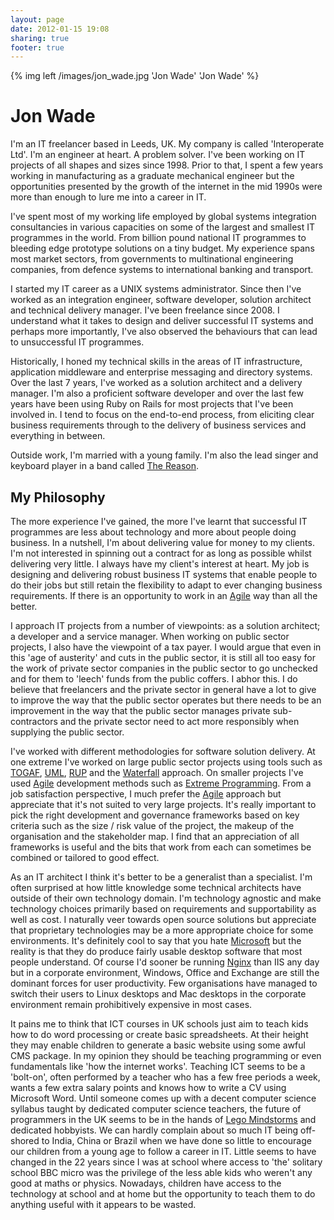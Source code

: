 ```yaml
---
layout: page
date: 2012-01-15 19:08
sharing: true
footer: true
---
```

{% img left /images/jon_wade.jpg 'Jon Wade' 'Jon Wade' %}

# Jon Wade

I'm an IT freelancer based in Leeds, UK.  My company is called 'Interoperate Ltd'.  I'm an engineer at heart. A problem solver. I've been working on IT projects of all shapes and sizes since 1998. Prior to that, I spent a few years working in manufacturing as a graduate mechanical engineer but the opportunities presented by the growth of the internet in the mid 1990s were more than enough to lure me into a career in IT.

I've spent most of my working life employed by global systems integration consultancies in various capacities on some of the largest and smallest IT programmes in the world. From billion pound national IT programmes to bleeding edge prototype solutions on a tiny budget. My experience spans most market sectors, from governments to multinational engineering companies, from defence systems to international banking and transport.

I started my IT career as a UNIX systems administrator. Since then I've worked as an integration engineer, software developer, solution architect and technical delivery manager. I've been freelance since 2008. I understand what it takes to design and deliver successful IT systems and perhaps more importantly, I've also observed the behaviours that can lead to unsuccessful IT programmes.

Historically, I honed my technical skills in the areas of IT infrastructure, application middleware and enterprise messaging and directory systems. Over the last 7 years, I've worked as a solution architect and a delivery manager. I'm also a proficient software developer and over the last few years have been using Ruby on Rails for most projects that I've been involved in.  I tend to focus on the end-to-end process, from eliciting clear business requirements through to the delivery of business services and everything in between.

Outside work, I'm married with a young family. I'm also the lead singer and keyboard player in a band called [The Reason](http://www.thereason.net).

## My Philosophy

The more experience I've gained, the more I've learnt that successful IT programmes are less about technology and more about people doing business. In a nutshell, I'm about delivering value for money to my clients.  I'm not interested in spinning out a contract for as long as possible whilst delivering very little.  I always have my client's interest at heart.  My job is designing and delivering robust business IT systems that enable people to do their jobs but still retain the flexibility to adapt to ever changing business requirements.  If there is an opportunity to work in an [Agile](http://en.wikipedia.org/wiki/Agile_software_development) way than all the better.

I approach IT projects from a number of viewpoints: as a solution architect; a developer and a service manager.  When working on public sector projects, I also have the viewpoint of a tax payer.  I would argue that even in this 'age of austerity' and cuts in the public sector, it is still all too easy for the work of private sector companies in the public sector to go unchecked and for them to 'leech' funds from the public coffers.  I abhor this.  I do believe that freelancers and the private sector in general have a lot to give to improve the way that the public sector operates but there needs to be an improvement in the way that the public sector manages private sub-contractors and the private sector need to act more responsibly when supplying the public sector.

I've worked with different methodologies for software solution delivery.  At one extreme I've worked on large public sector projects using tools such as [TOGAF](http://www.opengroup.org/togaf/), [UML](www.uml.org/), [RUP](http://www.ibm.com/software/awdtools/rup/) and the [Waterfall](http://en.wikipedia.org/wiki/Waterfall_model) approach.  On smaller projects I've used [Agile](http://en.wikipedia.org/wiki/Agile_software_development) development methods such as [Extreme Programming](http://www.extremeprogramming.org/).  From a job satisfaction perspective, I much prefer the [Agile](http://en.wikipedia.org/wiki/Agile_software_development) approach but appreciate that it's not suited to very large projects.  It's really important to pick the right development and governance frameworks based on key criteria such as the size / risk value of the project, the makeup of the organisation and the stakeholder map.  I find that an appreciation of all frameworks is useful and the bits that work from each can sometimes be combined or tailored to good effect.

As an IT architect I think it's better to be a generalist than a specialist. I'm often surprised at how little knowledge some technical architects have outside of their own technology domain. I'm technology agnostic and make technology choices primarily based on requirements and supportability as well as cost. I naturally veer towards open source solutions but appreciate that proprietary technologies may be a more appropriate choice for some environments.  It's definitely cool to say that you hate [Microsoft](http://www.microsoft.com) but the reality is that they do produce fairly usable desktop software that most people understand.  Of course I'd sooner be running [Nginx](http://wiki.nginx.org/MainNginx) than IIS any day but in a corporate environment, Windows, Office and Exchange are still the dominant forces for user productivity.  Few organisations have managed to switch their users to Linux desktops and Mac desktops in the corporate environment remain prohibitively expensive in most cases.

It pains me to think that ICT courses in UK schools just aim to teach kids how to do word processing or create basic spreadsheets.  At their height they may enable children to generate a basic website using some awful CMS package.  In my opinion they should be teaching programming or even fundamentals like 'how the internet works'.  Teaching ICT seems to be a 'bolt-on', often performed by a teacher who has a few free periods a week, wants a few extra salary points and knows how to write a CV using Microsoft Word.  Until someone comes up with a decent computer science syllabus taught by dedicated computer science teachers, the future of programmers in the UK seems to be in the hands of [Lego Mindstorms](http://mindstorms.lego.com/) and dedicated hobbyists.  We can hardly complain about so much IT being off-shored to India, China or Brazil when we have done so little to encourage our children from a young age to follow a career in IT.  Little seems to have changed in the 22 years since I was at school where access to 'the' solitary school BBC micro was the privilege of the less able kids who weren't any good at maths or physics.  Nowadays, children have access to the technology at school and at home but the opportunity to teach them to do anything useful with it appears to be wasted.

